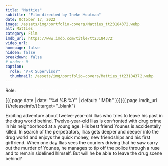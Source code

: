 ```yaml
---
title: "Matties"
subtitle: "Film directed by Ineke Houtman"
date: October 17, 2022
image: /assets/img/portfolio-covers/Matties_tt23184372.webp
alt: Matties
category: Film
imdb_url: https://www.imdb.com/title/tt23184372
video_url: 
homepage: false
hidden: false
breakdown: false
# order: 0
caption:
  role: "VFX Supervisor"
  thumbnail: /assets/img/portfolio-covers/Matties_tt23184372.webp
---
```

Role: <span style="color:white">{{ page.caption.role | default: "N/A" }}</span>

[{{ page.date | date: "%d %B %Y" | default: "IMDb" }}]({{ page.imdb_url }}/releaseinfo/){:target="_blank"}

Exciting adventure about twelve-year-old Ilias who tries to leave his past in the drug world behind. Twelve-year-old Ilias is confronted with drug crime in his neighborhood at a young age. His best friend Younes is accidentally killed. In search of the perpetrators, Ilias gets deeper and deeper into the drug world and enjoys the quick money, new friendships and his first girlfriend. When one day Ilias sees the couriers driving that he saw carry out the murder of Younes, he manages to tip off the police through a ruse and to remain sidelined himself. But will he be able to leave the drug scene behind?
